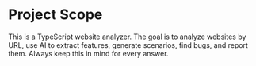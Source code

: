 # Project Scope

This is a TypeScript website analyzer. The goal is to analyze websites by URL, use AI to extract features, generate scenarios, find bugs, and report them. Always keep this in mind for every answer.
